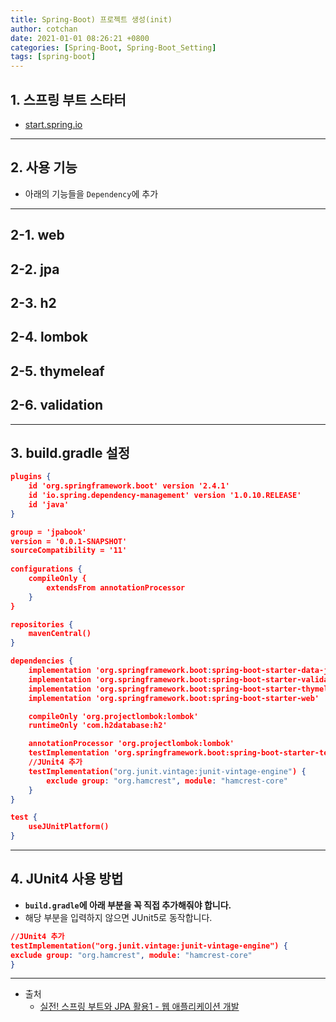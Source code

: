 ```yaml
---
title: Spring-Boot) 프로젝트 생성(init)
author: cotchan 
date: 2021-01-01 08:26:21 +0800 
categories: [Spring-Boot, Spring-Boot_Setting]
tags: [spring-boot] 
---
```


## 1. 스프링 부트 스타터

+ [start.spring.io](https://start.spring.io/)

---

## 2. 사용 기능

+ 아래의 기능들을 `Dependency`에 추가 

---

## 2-1. web
## 2-2. jpa
## 2-3. h2
## 2-4. lombok
## 2-5. thymeleaf
## 2-6. validation



---

## 3. build.gradle 설정

```json
plugins {
    id 'org.springframework.boot' version '2.4.1'
    id 'io.spring.dependency-management' version '1.0.10.RELEASE' 
    id 'java'
}

group = 'jpabook'
version = '0.0.1-SNAPSHOT' 
sourceCompatibility = '11'
    
configurations {
    compileOnly {
        extendsFrom annotationProcessor
    }
}

repositories {
    mavenCentral()
}

dependencies {
    implementation 'org.springframework.boot:spring-boot-starter-data-jpa'   
    implementation 'org.springframework.boot:spring-boot-starter-validation'
    implementation 'org.springframework.boot:spring-boot-starter-thymeleaf'
    implementation 'org.springframework.boot:spring-boot-starter-web'

    compileOnly 'org.projectlombok:lombok'
    runtimeOnly 'com.h2database:h2'

    annotationProcessor 'org.projectlombok:lombok'
    testImplementation 'org.springframework.boot:spring-boot-starter-test'
    //JUnit4 추가
    testImplementation("org.junit.vintage:junit-vintage-engine") {
        exclude group: "org.hamcrest", module: "hamcrest-core"
    }
}

test {
    useJUnitPlatform()
}
```

---

## 4. JUnit4 사용 방법

+ **`build.gradle`에 아래 부분을 꼭 직접 추가해줘야 합니다.**
+ 해당 부분을 입력하지 않으면 JUnit5로 동작합니다.

```json
//JUnit4 추가 
testImplementation("org.junit.vintage:junit-vintage-engine") {
exclude group: "org.hamcrest", module: "hamcrest-core" 
}
```


---

+ 출처
    + [실전! 스프링 부트와 JPA 활용1 - 웹 애플리케이션 개발](https://www.inflearn.com/course/%EC%8A%A4%ED%94%84%EB%A7%81%EB%B6%80%ED%8A%B8-JPA-%ED%99%9C%EC%9A%A9-1/dashboard)
